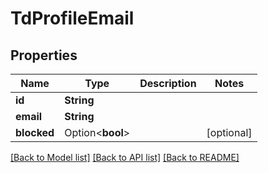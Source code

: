 # TdProfileEmail

## Properties

Name | Type | Description | Notes
------------ | ------------- | ------------- | -------------
**id** | **String** |  | 
**email** | **String** |  | 
**blocked** | Option<**bool**> |  | [optional]

[[Back to Model list]](../README.md#documentation-for-models) [[Back to API list]](../README.md#documentation-for-api-endpoints) [[Back to README]](../README.md)


